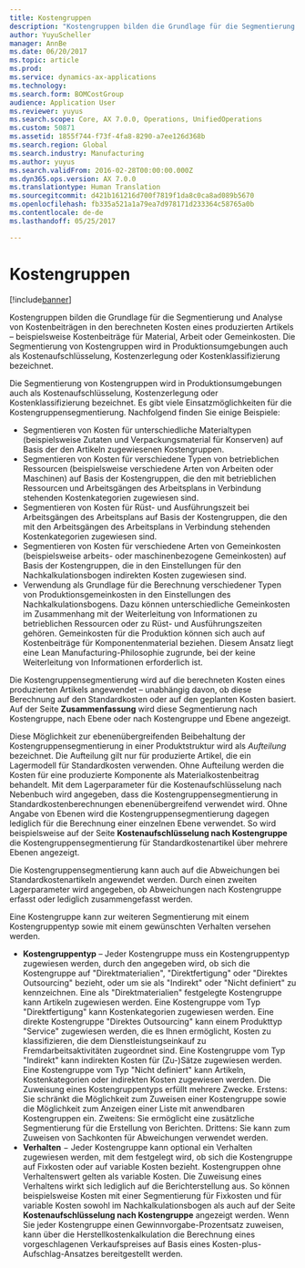 ```yaml
---
title: Kostengruppen
description: "Kostengruppen bilden die Grundlage für die Segmentierung und Analyse von Kostenbeiträgen in den berechneten Kosten eines produzierten Artikels – beispielsweise Kostenbeiträge für Material, Arbeit oder Gemeinkosten. Die Segmentierung von Kostengruppen wird in Produktionsumgebungen auch als Kostenaufschlüsselung, Kostenzerlegung oder Kostenklassifizierung bezeichnet."
author: YuyuScheller
manager: AnnBe
ms.date: 06/20/2017
ms.topic: article
ms.prod: 
ms.service: dynamics-ax-applications
ms.technology: 
ms.search.form: BOMCostGroup
audience: Application User
ms.reviewer: yuyus
ms.search.scope: Core, AX 7.0.0, Operations, UnifiedOperations
ms.custom: 50871
ms.assetid: 1855f744-f73f-4fa8-8290-a7ee126d368b
ms.search.region: Global
ms.search.industry: Manufacturing
ms.author: yuyus
ms.search.validFrom: 2016-02-28T00:00:00.000Z
ms.dyn365.ops.version: AX 7.0.0
ms.translationtype: Human Translation
ms.sourcegitcommit: d421b161216d700f7819f1da8c0ca8ad089b5670
ms.openlocfilehash: fb335a521a1a79ea7d978171d233364c58765a0b
ms.contentlocale: de-de
ms.lasthandoff: 05/25/2017

---
```


# <a name="cost-groups"></a>Kostengruppen

[!include[banner](../includes/banner.md)]


Kostengruppen bilden die Grundlage für die Segmentierung und Analyse von Kostenbeiträgen in den berechneten Kosten eines produzierten Artikels – beispielsweise Kostenbeiträge für Material, Arbeit oder Gemeinkosten. Die Segmentierung von Kostengruppen wird in Produktionsumgebungen auch als Kostenaufschlüsselung, Kostenzerlegung oder Kostenklassifizierung bezeichnet. 

Die Segmentierung von Kostengruppen wird in Produktionsumgebungen auch als Kostenaufschlüsselung, Kostenzerlegung oder Kostenklassifizierung bezeichnet. Es gibt viele Einsatzmöglichkeiten für die Kostengruppensegmentierung. Nachfolgend finden Sie einige Beispiele:

-   Segmentieren von Kosten für unterschiedliche Materialtypen (beispielsweise Zutaten und Verpackungsmaterial für Konserven) auf Basis der den Artikeln zugewiesenen Kostengruppen.
-   Segmentieren von Kosten für verschiedene Typen von betrieblichen Ressourcen (beispielsweise verschiedene Arten von Arbeiten oder Maschinen) auf Basis der Kostengruppen, die den mit betrieblichen Ressourcen und Arbeitsgängen des Arbeitsplans in Verbindung stehenden Kostenkategorien zugewiesen sind.
-   Segmentieren von Kosten für Rüst- und Ausführungszeit bei Arbeitsgängen des Arbeitsplans auf Basis der Kostengruppen, die den mit den Arbeitsgängen des Arbeitsplans in Verbindung stehenden Kostenkategorien zugewiesen sind.
-   Segmentieren von Kosten für verschiedene Arten von Gemeinkosten (beispielsweise arbeits- oder maschinenbezogene Gemeinkosten) auf Basis der Kostengruppen, die in den Einstellungen für den Nachkalkulationsbogen indirekten Kosten zugewiesen sind.
-   Verwendung als Grundlage für die Berechnung verschiedener Typen von Produktionsgemeinkosten in den Einstellungen des Nachkalkulationsbogens. Dazu können unterschiedliche Gemeinkosten im Zusammenhang mit der Weiterleitung von Informationen zu betrieblichen Ressourcen oder zu Rüst- und Ausführungszeiten gehören. Gemeinkosten für die Produktion können sich auch auf Kostenbeiträge für Komponentenmaterial beziehen. Diesem Ansatz liegt eine Lean Manufacturing-Philosophie zugrunde, bei der keine Weiterleitung von Informationen erforderlich ist.

Die Kostengruppensegmentierung wird auf die berechneten Kosten eines produzierten Artikels angewendet – unabhängig davon, ob diese Berechnung auf den Standardkosten oder auf den geplanten Kosten basiert. Auf der Seite **Zusammenfassung** wird diese Segmentierung nach Kostengruppe, nach Ebene oder nach Kostengruppe und Ebene angezeigt. 

Diese Möglichkeit zur ebenenübergreifenden Beibehaltung der Kostengruppensegmentierung in einer Produktstruktur wird als *Aufteilung* bezeichnet. Die Aufteilung gilt nur für produzierte Artikel, die ein Lagermodell für Standardkosten verwenden. Ohne Aufteilung werden die Kosten für eine produzierte Komponente als Materialkostenbeitrag behandelt. Mit dem Lagerparameter für die Kostenaufschlüsselung nach Nebenbuch wird angegeben, dass die Kostengruppensegmentierung in Standardkostenberechnungen ebenenübergreifend verwendet wird. Ohne Angabe von Ebenen wird die Kostengruppensegmentierung dagegen lediglich für die Berechnung einer einzelnen Ebene verwendet. So wird beispielsweise auf der Seite **Kostenaufschlüsselung nach Kostengruppe** die Kostengruppensegmentierung für Standardkostenartikel über mehrere Ebenen angezeigt. 

Die Kostengruppensegmentierung kann auch auf die Abweichungen bei Standardkostenartikeln angewendet werden. Durch einen zweiten Lagerparameter wird angegeben, ob Abweichungen nach Kostengruppe erfasst oder lediglich zusammengefasst werden. 

Eine Kostengruppe kann zur weiteren Segmentierung mit einem Kostengruppentyp sowie mit einem gewünschten Verhalten versehen werden.

-   **Kostengruppentyp** – Jeder Kostengruppe muss ein Kostengruppentyp zugewiesen werden, durch den angegeben wird, ob sich die Kostengruppe auf "Direktmaterialien", "Direktfertigung" oder "Direktes Outsourcing" bezieht, oder um sie als "Indirekt" oder "Nicht definiert" zu kennzeichnen. Eine als "Direktmaterialien" festgelegte Kostengruppe kann Artikeln zugewiesen werden. Eine Kostengruppe vom Typ "Direktfertigung" kann Kostenkategorien zugewiesen werden. Eine direkte Kostengruppe "Direktes Outsourcing" kann einem Produkttyp "Service" zugewiesen werden, die es Ihnen ermöglicht, Kosten zu klassifizieren, die dem Dienstleistungseinkauf zu Fremdarbeitsaktivitäten zugeordnet sind. Eine Kostengruppe vom Typ "Indirekt" kann indirekten Kosten für (Zu-)Sätze zugewiesen werden. Eine Kostengruppe vom Typ "Nicht definiert" kann Artikeln, Kostenkategorien oder indirekten Kosten zugewiesen werden. Die Zuweisung eines Kostengruppentyps erfüllt mehrere Zwecke. Erstens: Sie schränkt die Möglichkeit zum Zuweisen einer Kostengruppe sowie die Möglichkeit zum Anzeigen einer Liste mit anwendbaren Kostengruppen ein. Zweitens: Sie ermöglicht eine zusätzliche Segmentierung für die Erstellung von Berichten. Drittens: Sie kann zum Zuweisen von Sachkonten für Abweichungen verwendet werden.
-   **Verhalten** − Jeder Kostengruppe kann optional ein Verhalten zugewiesen werden, mit dem festgelegt wird, ob sich die Kostengruppe auf Fixkosten oder auf variable Kosten bezieht. Kostengruppen ohne Verhaltenswert gelten als variable Kosten. Die Zuweisung eines Verhaltens wirkt sich lediglich auf die Berichterstellung aus. So können beispielsweise Kosten mit einer Segmentierung für Fixkosten und für variable Kosten sowohl im Nachkalkulationsbogen als auch auf der Seite **Kostenaufschlüsselung nach Kostengruppe** angezeigt werden. Wenn Sie jeder Kostengruppe einen Gewinnvorgabe-Prozentsatz zuweisen, kann über die Herstellkostenkalkulation die Berechnung eines vorgeschlagenen Verkaufspreises auf Basis eines Kosten-plus-Aufschlag-Ansatzes bereitgestellt werden.





